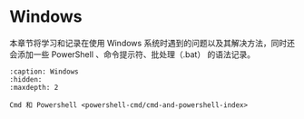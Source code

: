 # Windows

本章节将学习和记录在使用 Windows 系统时遇到的问题以及其解决方法，同时还会添加一些 PowerShell 、命令提示符、批处理（.bat） 的语法记录。


```{toctree}  
:caption: Windows
:hidden:
:maxdepth: 2

Cmd 和 Powershell <powershell-cmd/cmd-and-powershell-index>
```
